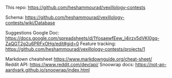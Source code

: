 This repo: https://github.com/heshammourad/vexillology-contests

Schema: https://github.com/heshammourad/vexillology-contests/wiki/Database

Suggestions Google Doc: https://docs.google.com/spreadsheets/d/1YosaewfEew_l4irzv5dVKI0gq-ZaQGT2g2u6PRFxOHg/edit#gid=0
Feature tracking: https://github.com/heshammourad/vexillology-contests/projects/1

Markdown cheatsheet https://www.markdownguide.org/cheat-sheet/
Reddit API: https://www.reddit.com/dev/api/
Snoowrap docs: https://not-an-aardvark.github.io/snoowrap/index.html

